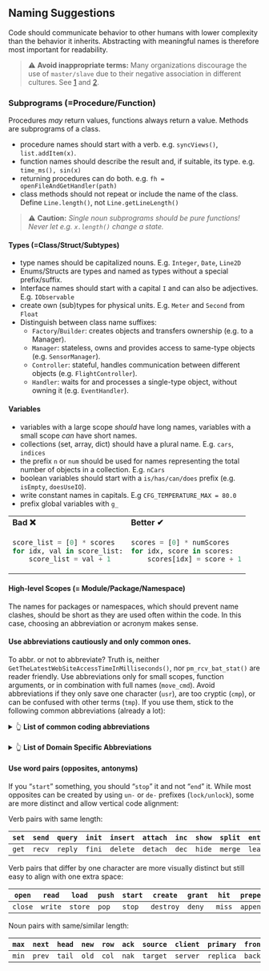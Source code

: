 
## Naming Suggestions


Code should communicate behavior to other humans with lower complexity than the behavior it inherits. Abstracting with meaningful names is therefore most important for readability.

> ⚠ **Avoid inappropriate terms:** Many organizations discourage the use of `master/slave` due to their negative association in different cultures. See [1](https://www.drupal.org/node/2275877) and [2](https://bugs.python.org/issue34605).


### Subprograms (=Procedure/Function)
Procedures *may* return values, functions always return a value. Methods are subprograms of a class.
 * procedure names should start with a verb. e.g. `syncViews()`, `list.addItem(x)`.
 * function names should describe the result and, if suitable, its type. e.g. `time_ms(), sin(x)`
 * returning procedures can do both. e.g. `fh = openFileAndGetHandler(path)`
 * class methods should not repeat or include the name of the class. Define `Line.length()`, not `Line.getLineLength()`

> ⚠ **Caution:** *Single noun subprograms should be pure functions! Never let e.g. `x.length()` change a state.*



#### Types (=Class/Struct/Subtypes)
 * type names should be capitalized nouns. E.g. `Integer`, `Date`, `Line2D`
 * Enums/Structs are types and named as types without a special prefix/suffix.
 * Interface names should start with a capital `I` and can also be adjectives. E.g. `IObservable`
 * create own (sub)types for physical units. E.g. `Meter` and `Second` from `Float`
 * Distinguish between class name suffixes:
   * `Factory`/`Builder`: creates objects and transfers ownership (e.g. to a Manager).
   * `Manager`: stateless, owns and provides access to same-type objects (e.g. `SensorManager`).
   * `Controller`: stateful, handles communication between different objects (e.g. `FlightController`).
   * `Handler`: waits for and processes a single-type object, without owning it (e.g. `EventHandler`).


#### Variables
 * variables with a large scope *should* have long names, variables with a small scope *can* have short names.
 * collections (set, array, dict) should have a plural name. E.g. `cars`, `indices`
 * the prefix `n` or `num` should be used for names representing the total number of objects in a collection. E.g. `nCars`
 * boolean variables should start with a `is/has/can/does` prefix (e.g. `isEmpty`, `doesUseIO`).
 * write constant names in capitals. E.g `CFG_TEMPERATURE_MAX = 80.0`
 * prefix global variables with `g_`


<table>
<tr><td><strong>Bad ❌</strong></td><td><strong>Better ✔</strong></td></tr>
<tr>
<td>

```python
score_list = [0] * scores 
for	idx, val in score_list:
	score_list = val + 1
```

</td><td>

```python
scores = [0] * numScores 
for	idx, score in scores:
	scores[idx] = score + 1
```

</td></tr></table>


#### High-level Scopes (= Module/Package/Namespace)
The names for packages or namespaces, which should prevent name clashes, should be short as they are used often within the code.
In this case, choosing an abbreviation or acronym makes sense.


#### Use abbreviations cautiously and only common ones.
To abbr. or not to abbreviate? Truth is, neither `GetTheLatestWebSiteAccessTimeInMilliseconds()`, nor `pm_rcv_bat_stat()` are reader friendly. 
Use abbreviations only for small scopes, function arguments, or in combination with full names (`move_cmd`).
Avoid abbreviations if they only save one character (`usr`), are too cryptic (`cmp`), or can be confused with other terms (`tmp`). If you use them, stick to the following common abbreviations (already a lot):

<details>
<summary>👆 <strong>List of common coding abbreviations</strong>
</summary>

| **Abbr.**  | **Meaning** |   | **Abbr.**  | **Meaning** |
|--------|-----------------|---|--------|------------|
| `arg`  |  argument       |   | `mid`  |  middle    |
| `app`  |  application    |   | `min`  |  minimum   |
| `auth` |  authentication |   | `mem`  |  memory    |
| `avg`  |  average        |   | `mon`  |  monitor   |
| `bat`  |  battery        |   | `msg`  |  message   |
| `buf`  |  buffer         |   | `net`  |  network   |
| `cb`   |  callback       |   | `num`  |  number    |
| `cfg`  |  config.        |   | `obj`  |  object    |
| `clk`  |  clock          |   | `pkg`  |  package   |
| `col`  |  column         |   | `pkt`  |  packet    |
| `cnt`  |  counter        |   | `pos`  |  position  |
| `cmd`  |  command        |   | `pt`   |  point     |
| `ctx`  |  context        |   | `ptr`  |  pointer   |
| `dev`  |  device         |   | `pwr`  |  power     |
| `doc`  |  document       |   | `px`   |  pixel     |
| `drv`  |  driver         |   | `rnd`  |  round     |
| `dt`   |  delta time     |   | `reg`  |  register  |
| `el`   |  element        |   | `rot`  |  rotation  |
| `env`  |  environment    |   | `sep`  |  separator |
| `err`  |  error          |   | `std`  |  standard  |
| `exc`  |  exception      |   | `str`  |  string    |
| `fh`   |  file handler   |   | `sys`  |  system    |
| `fmt`  |  format         |   | `tmr`  |  timer     |
| `hdr`  |  header         |   | `ts`   |  timestamp |
| `hex`  |  hexadecimal    |   | `val`  |  value     |
| `img`  |  image          |   | `var`  |  variable  |
| `idx`  |  index          |   | `win`  |  window    |
| `len`  |  length         |
| `lib`  |  library        |
| `lvl`  |  level          |
| `max`  |  maximum        |


Per-second/minute acronyms: `fps` (frame), `rpm` (rotations), `mps` (meter)
Avoid these abbr.: `tmp`, `fun`, `chk`, `dis`, `usr`, `cpy`, `tgl`, `txt`, `pc`, `mov`, `sec`

</details>&nbsp;




<details>
<summary>👆 <strong>List of Domain Specific Abbreviations</strong>
</summary>

### Abbreviations and Acronyms in Embedded Systems:
 * Sensors: `IMU` (=`ACC`, `GYR`, `MAG`), `BARO`, `TEMP`, `GPS` (= `lat`, `lon`, `alt`)
 * Buses: `USB`, `CAN`, `SPI`, `I2C`, `UART`, `ETH`, `PCI`
 * Processor: `CPU`, `GPU`, `MCU`: `RAM`, `ROM`, `ISR`, `ADC`, `DAC`, `RTC`, `CLK`, `DMA`
 * Software: `API`, `CLI`, `GUI`, `HAL`, `OS`, `VM`, `PID`, `UID`, `LSB`, `MSB`, `CRC`

</details>



#### Use word pairs (opposites, antonyms)
If you “`start`” something, you should “`stop`” it and not “`end`” it. While most opposites can be created by using `un-` or `de-` prefixes (`lock/unlock`), some are more distinct and allow vertical code alignment:

Verb pairs with same length:

| `set` |`send` |`query` |`init`  |`insert` |`attach` |`inc` |`show` |`split` |`enter` |`accept`  |
|-------|-------|--------|--------|---------|---------|------|-------|--------|--------|----------|
| `get` |`recv` |`reply` |`fini`  |`delete` |`detach` |`dec` |`hide` |`merge` |`leave` |`reject`  |


Verb pairs that differ by one character are more visually distinct but still easy to align with one extra space:


|  `open`  | `read`  | `load`  | `push` | `start` | `create`  | `grant` | `hit`  | `prepend` | `empty`  |
|----------|---------|---------|--------|---------|-----------|---------|--------|-----------|----------|
|  `close` | `write` | `store` | `pop`  | `stop`  | `destroy` | `deny`  | `miss` | `append`  | `full`   |


Noun pairs with same/similar length:

| `max` |`next` |`head` |`new` |`row` |`ack` |`source` |`client` |`primary` |`front` |`leader` |
|-------|-------|-------|------|------|------|---------|---------|----------|--------|----------|
| `min` |`prev` |`tail` |`old` |`col` |`nak` |`target` |`server` |`replica` |`back`  |`follower` |




